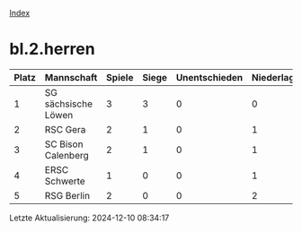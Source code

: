 [Index](./README.md)

# bl.2.herren

| Platz |  Mannschaft |  Spiele |  Siege |  Unentschieden |  Niederlagen |  Tore |  Differenz |  Punkte | 
| --- |  --- |  --- |  --- |  --- |  --- |  --- |  --- |  --- |  
|  1 |   SG sächsische Löwen |   3 |   3 |   0 |   0 |   16:10 |   6 |   9 |  
|  2 |   RSC Gera |   2 |   1 |   0 |   1 |   15:6 |   9 |   3 |  
|  3 |   SC Bison Calenberg |   2 |   1 |   0 |   1 |   9:12 |   -3 |   3 |  
|  4 |   ERSC Schwerte |   1 |   0 |   0 |   1 |   5:6 |   -1 |   0 |  
|  5 |   RSG Berlin |   2 |   0 |   0 |   2 |   8:19 |   -11 |   0 |  


Letzte Aktualisierung: 2024-12-10 08:34:17